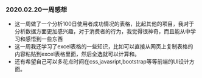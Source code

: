 ### 2020.02.20一周感想
 - 这一周做了一个分析100日使用者成功情况的表格，比起其他的项目，我对于分析数据方面更加感兴趣，对于消费者的行为，我觉得很神奇，而且能从中学习和感悟到一些东西
 - 这一周我还学习了excel表格的一些知识，比如可以直接从网页上复制表格的内容粘贴到excel表格里面，然后全选就可以计算和。
 - 还有希望自己可以多花点时间在css,javasript,bootstrap等等前端的UI设计方面。
